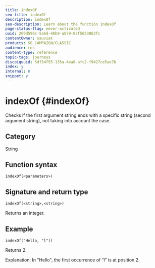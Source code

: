```yaml
---
title: indexOf
seo-title: indexOf
description: indexOf
seo-description: Learn about the function indexOf
page-status-flag: never-activated
uuid: 269d590c-5a6d-40b9-a879-02f5033863fc
contentOwner: sauviat
products: SG_CAMPAIGN/CLASSIC
audience: rns
content-type: reference
topic-tags: journeys
discoiquuid: 5df34f55-135a-4ea8-afc2-f9427ce5ae7b
index: y
internal: n
snippet: y
---
```


# indexOf {#indexOf}

Checks if the first argument string ends with a specific string (second argument string), not taking into account the case.

## Category

String

## Function syntax

`indexOf(<parameters>)`

## Signature and return type

`indexOf(<string>,<string>)`

Returns an integer.

## Example

`indexOf("Hello, "l"))`

Returns 2.

Explanation: In "Hello", the first occurrence of “l” is at position 2.
